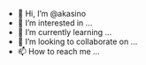 - 👋 Hi, I’m @akasino
- 👀 I’m interested in ...
- 🌱 I’m currently learning ...
- 💞️ I’m looking to collaborate on ...
- 📫 How to reach me ...

<!---
akasino/akasino is a ✨ special ✨ repository because its `README.md` (this file) appears on your GitHub profile.
You can click the Preview link to take a look at your changes.
--->
